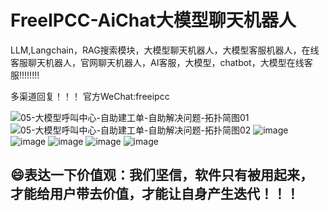 # FreeIPCC-AiChat大模型聊天机器人
LLM,Langchain，RAG搜索模块，大模型聊天机器人，大模型客服机器人，在线客服聊天机器人，官网聊天机器人，AI客服，大模型，chatbot，大模型在线客服!!!!!!!!

多渠道回复！！！
官方WeChat:freeipcc

![05-大模型呼叫中心-自助建工单-自助解决问题-拓扑简图01](https://github.com/user-attachments/assets/3964e406-c23b-408a-8ffe-befd3acc9a8b)
![05-大模型呼叫中心-自助建工单-自助解决问题-拓扑简图02](https://github.com/user-attachments/assets/58b9c92d-7e63-4487-a3b7-917f1c95a2d4)
![image](https://github.com/user-attachments/assets/11493b99-3697-4fa5-90d0-6313a9845673)
![image](https://github.com/user-attachments/assets/6b01ae59-143d-42c5-bac0-9d395b39d1e8)
![image](https://github.com/user-attachments/assets/32ad35f1-665c-4f6d-94ae-4b77ba9a6825)
![image](https://github.com/user-attachments/assets/e756eb4a-b0d2-4873-a8b6-e7defad7c88f)
![image](https://github.com/user-attachments/assets/f16a5a47-389a-49c9-8d30-d0699f8e06da)

## 😄表达一下价值观：我们坚信，软件只有被用起来，才能给用户带去价值，才能让自身产生迭代！！！
